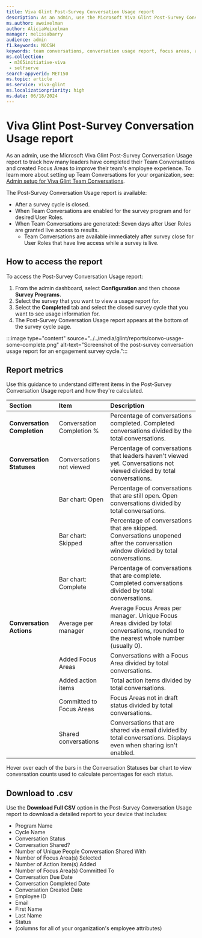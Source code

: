 ```yaml
---
title: Viva Glint Post-Survey Conversation Usage report
description: As an admin, use the Microsoft Viva Glint Post-Survey Conversation Usage report to track how many leaders have completed their Team Conversations and created Focus Areas to improve their team's employee experience.
ms.author: aweixelman
author: AliciaWeixelman
manager: melissabarry
audience: admin
f1.keywords: NOCSH
keywords: team conversations, conversation usage report, focus areas, action items, admin report
ms.collection: 
 - m365initiative-viva
 - selfserve
search-appverid: MET150
ms.topic: article
ms.service: viva-glint
ms.localizationpriority: high
ms.date: 06/18/2024
---
```


# Viva Glint Post-Survey Conversation Usage report

As an admin, use the Microsoft Viva Glint Post-Survey Conversation Usage report to track how many leaders have completed their Team Conversations and created Focus Areas to improve their team's employee experience. To learn more about setting up Team Conversations for your organization, see: [Admin setup for Viva Glint Team Conversations](/viva/glint/reports/team-conversations-administrator-setup).

The Post-Survey Conversation Usage report is available:  

- After a survey cycle is closed.
- When Team Conversations are enabled for the survey program and for desired User Roles.
- When Team Conversations are generated: Seven days after User Roles are granted live access to results.
   - Team Conversations are available immediately after survey close for User Roles that have live access while a survey is live.

## How to access the report

To access the Post-Survey Conversation Usage report:

1. From the admin dashboard, select **Configuration** and then choose **Survey Programs**.
1. Select the survey that you want to view a usage report for.
1. Select the **Completed** tab and select the closed survey cycle that you want to see usage information for.
1. The Post-Survey Conversation Usage report appears at the bottom of the survey cycle page. 

:::image type="content" source="../../media/glint/reports/convo-usage-some-complete.png" alt-text="Screenshot of the post-survey conversation usage report for an engagement survey cycle.":::

## Report metrics

Use this guidance to understand different items in the Post-Survey Conversation Usage report and how they're calculated.

|Section  |Item   |Description|
|:----------|:-----------|:------------|
|**Conversation Completion**     |Conversation Completion %      |Percentage of conversations completed. Completed conversations divided by the total conversations.       |
|**Conversation Statuses** |Conversations not viewed  | Percentage of conversations that leaders haven't viewed yet. Conversations not viewed divided by total conversations.        |
| |Bar chart: Open  |Percentage of conversations that are still open. Open conversations divided by total conversations.        |
|  |Bar chart: Skipped  |Percentage of conversations that are skipped. Conversations unopened after the conversation window divided by total conversations.        |
|  |Bar chart: Complete   |Percentage of conversations that are complete. Completed conversations divided by total conversations.        |
| **Conversation Actions** |Average per manager  | Average Focus Areas per manager. Unique Focus Areas divided by total conversations, rounded to the nearest whole number (usually 0).       |
| |Added Focus Areas  |Conversations with a Focus Area divided by total conversations.        |
|  |Added action items   |Total action items divided by total conversations.        |
|  |Committed to Focus Areas  |Focus Areas not in draft status divided by total conversations.        |
|  |Shared conversations   |Conversations that are shared via email divided by total conversations. Displays even when sharing isn't enabled.        |

Hover over each of the bars in the Conversation Statuses bar chart to view conversation counts used to calculate percentages for each status.

## Download to .csv

Use the **Download Full CSV** option in the Post-Survey Conversation Usage report to download a detailed report to your device that includes:

- Program Name
- Cycle Name
- Conversation Status
- Conversation Shared?
- Number of Unique People Conversation Shared With
- Number of Focus Area(s) Selected
- Number of Action Item(s) Added
- Number of Focus Area(s) Committed To
- Conversation Due Date
- Conversation Completed Date
- Conversation Created Date
- Employee ID
- Email
- First Name
- Last Name
- Status
- (columns for all of your organization's employee attributes)
